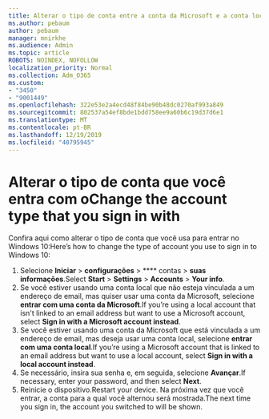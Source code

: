 ```yaml
---
title: Alterar o tipo de conta entre a conta da Microsoft e a conta local
ms.author: pebaum
author: pebaum
manager: mnirkhe
ms.audience: Admin
ms.topic: article
ROBOTS: NOINDEX, NOFOLLOW
localization_priority: Normal
ms.collection: Adm_O365
ms.custom:
- "3450"
- "9001449"
ms.openlocfilehash: 322e53e2a4ecd48f84be90b48dc0270af993a849
ms.sourcegitcommit: 802537a54ef8bde1bdd758ee9a60b6c19d37d6e1
ms.translationtype: MT
ms.contentlocale: pt-BR
ms.lasthandoff: 12/19/2019
ms.locfileid: "40795945"
---
```

# <a name="change-the-account-type-that-you-sign-in-with"></a><span data-ttu-id="46861-102">Alterar o tipo de conta que você entra com o</span><span class="sxs-lookup"><span data-stu-id="46861-102">Change the account type that you sign in with</span></span>

<span data-ttu-id="46861-103">Confira aqui como alterar o tipo de conta que você usa para entrar no Windows 10:</span><span class="sxs-lookup"><span data-stu-id="46861-103">Here’s how to change the type of account you use to sign in to Windows 10:</span></span>

1. <span data-ttu-id="46861-104">Selecione **Iniciar** > **configurações** > \*\*\*\* contas > **suas informações**.</span><span class="sxs-lookup"><span data-stu-id="46861-104">Select **Start** > **Settings** > **Accounts** > **Your info**.</span></span>
2. <span data-ttu-id="46861-105">Se você estiver usando uma conta local que não esteja vinculada a um endereço de email, mas quiser usar uma conta da Microsoft, selecione **entrar com uma conta da Microsoft**.</span><span class="sxs-lookup"><span data-stu-id="46861-105">If you’re using a local account that isn't linked to an email address but want to use a Microsoft account, select **Sign in with a Microsoft account instead**.</span></span>
3. <span data-ttu-id="46861-106">Se você estiver usando uma conta da Microsoft que está vinculada a um endereço de email, mas deseja usar uma conta local, selecione **entrar com uma conta local**.</span><span class="sxs-lookup"><span data-stu-id="46861-106">If you’re using a Microsoft account that is linked to an email address but want to use a local account, select **Sign in with a local account instead**.</span></span>
4. <span data-ttu-id="46861-107">Se necessário, insira sua senha e, em seguida, selecione **Avançar**.</span><span class="sxs-lookup"><span data-stu-id="46861-107">If necessary, enter your password, and then select **Next**.</span></span>
5. <span data-ttu-id="46861-108">Reinicie o dispositivo.</span><span class="sxs-lookup"><span data-stu-id="46861-108">Restart your device.</span></span> <span data-ttu-id="46861-109">Na próxima vez que você entrar, a conta para a qual você alternou será mostrada.</span><span class="sxs-lookup"><span data-stu-id="46861-109">The next time you sign in, the account you switched to will be shown.</span></span>